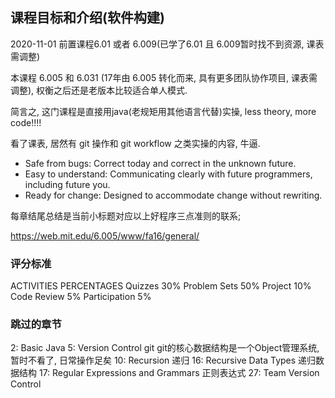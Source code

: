 ## 课程目标和介绍(软件构建)

2020-11-01 前置课程6.01 或者 6.009(已学了6.01 且 6.009暂时找不到资源, 课表需调整)

本课程 6.005 和 6.031 (17年由 6.005 转化而来, 具有更多团队协作项目, 课表需调整), 权衡之后还是老版本比较适合单人模式.

简言之, 这门课程是直接用java(老规矩用其他语言代替)实操, less theory, more code!!!!

看了课表, 居然有 git 操作和 git workflow 之类实操的内容, 牛逼.

- Safe from bugs: Correct today and correct in the unknown future.
- Easy to understand: Communicating clearly with future programmers, including future you.
- Ready for change: Designed to accommodate change without rewriting.

每章结尾总结是当前小标题对应以上好程序三点准则的联系;

https://web.mit.edu/6.005/www/fa16/general/

### 评分标准

ACTIVITIES	PERCENTAGES
Quizzes	30%
Problem Sets	50%
Project	10%
Code Review	5%
Participation	5%

### 跳过的章节
2: Basic Java
5: Version Control git git的核心数据结构是一个Object管理系统, 暂时不看了, 日常操作足矣
10: Recursion 递归
16: Recursive Data Types 递归数据结构
17: Regular Expressions and Grammars 正则表达式
27: Team Version Control